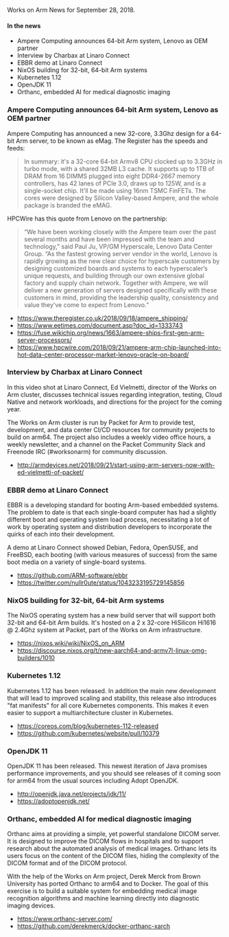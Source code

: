 Works on Arm News for September 28, 2018.

#### In the news

* Ampere Computing announces 64-bit Arm system, Lenovo as OEM partner
* Interview by Charbax at Linaro Connect
* EBBR demo at Linaro Connect
* NixOS building for 32-bit, 64-bit Arm systems
* Kubernetes 1.12
* OpenJDK 11
* Orthanc, embedded AI for medical diagnostic imaging

### Ampere Computing announces 64-bit Arm system, Lenovo as OEM partner

Ampere Computing has announced a new 32-core, 3.3Ghz design
for a 64-bit Arm server, to be known as eMag. The Register
has the speeds and feeds:

> In summary: it's a 32-core 64-bit Armv8 CPU clocked up to 3.3GHz in turbo mode, with a shared 32MB L3 cache. It supports up to 1TB of DRAM from 16 DIMMS plugged into eight DDR4-2667 memory controllers, has 42 lanes of PCIe 3.0, draws up to 125W, and is a single-socket chip. It'll be made using 16nm TSMC FinFETs. The cores were designed by Silicon Valley-based Ampere, and the whole package is branded the eMAG.

HPCWire has this quote from Lenovo on the partnership:

> “We have been working closely with the Ampere team over the past several months and have been impressed with the team and technology,” said Paul Ju, VP/GM Hyperscale, Lenovo Data Center Group. “As the fastest growing server vendor in the world, Lenovo is rapidly growing as the new clear choice for hyperscale customers by designing customized boards and systems to each hyperscaler’s unique requests, and building through our own extensive global factory and supply chain network. Together with Ampere, we will deliver a new generation of servers designed specifically with these customers in mind, providing the leadership quality, consistency and value they’ve come to expect from Lenovo.”

* https://www.theregister.co.uk/2018/09/18/ampere_shipping/
* https://www.eetimes.com/document.asp?doc_id=1333743
* https://fuse.wikichip.org/news/1663/ampere-ships-first-gen-arm-server-processors/
* https://www.hpcwire.com/2018/09/21/ampere-arm-chip-launched-into-hot-data-center-processor-market-lenovo-oracle-on-board/

### Interview by Charbax at Linaro Connect

In this video shot at Linaro Connect, Ed Vielmetti, director of the Works on Arm cluster, discusses technical issues regarding integration, testing, Cloud Native and network workloads, and directions for the project for the coming year.

The Works on Arm cluster is run by Packet for Arm to provide test, development, and data center CI/CD resources for community projects to build on arm64. The project also includes a weekly video office hours, a weekly newsletter, and a channel on the Packet Community Slack and Freenode IRC (#worksonarm) for community discussion.

* http://armdevices.net/2018/09/21/start-using-arm-servers-now-with-ed-vielmetti-of-packet/

### EBBR demo at Linaro Connect

EBBR is a developing standard for booting Arm-based
embedded systems. The problem to date is that each
single-board computer has had a slightly different
boot and operating system load process, necessitating
a lot of work by operating system and distribution 
developers to incorporate the quirks of each into
their development.

A demo at Linaro Connect showed Debian, Fedora, OpenSUSE,
and FreeBSD, each booting (with various measures of success)
from the same boot media on a variety of single-board 
systems.

* https://github.com/ARM-software/ebbr
* https://twitter.com/nullr0ute/status/1043233195729145856

### NixOS building for 32-bit, 64-bit Arm systems

The NixOS operating system has a new build server that
will support both 32-bit and 64-bit Arm builds. It's hosted
on a 2 x 32-core HiSilicon Hi1616 @ 2.4Ghz system at Packet,
part of the Works on Arm infrastructure.

* https://nixos.wiki/wiki/NixOS_on_ARM
* https://discourse.nixos.org/t/new-aarch64-and-armv7l-linux-omg-builders/1010

### Kubernetes 1.12

Kubernetes 1.12 has been released. In addition
the main new development that will lead to improved
scaling and stability, this release also introduces
"fat manifests" for all core Kubernetes components.
This makes it even easier to support a multiarchitecture
cluster in Kubernetes.

* https://coreos.com/blog/kubernetes-112-released
* https://github.com/kubernetes/website/pull/10379

### OpenJDK 11

OpenJDK 11 has been released. This newest iteration
of Java promises performance improvements, and 
you should see releases of it coming soon for arm64
from the usual sources including Adopt OpenJDK.

* http://openjdk.java.net/projects/jdk/11/
* https://adoptopenjdk.net/

### Orthanc, embedded AI for medical diagnostic imaging

Orthanc aims at providing a simple, yet powerful standalone DICOM server. It is designed to improve the DICOM flows in hospitals and to support research about the automated analysis of medical images. Orthanc lets its users focus on the content of the DICOM files, hiding the complexity of the DICOM format and of the DICOM protocol.

With the help of the Works on Arm project, Derek
Merck from Brown University has ported Orthanc
to arm64 and to Docker. The goal of this exercise
is to build a suitable system for embedding
medical image recognition algorithms and machine
learning directly into diagnostic imaging devices.

* https://www.orthanc-server.com/
* https://github.com/derekmerck/docker-orthanc-xarch
